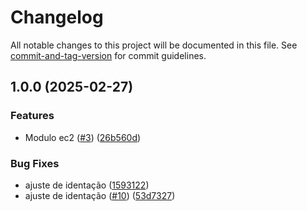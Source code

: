 # Changelog

All notable changes to this project will be documented in this file. See [commit-and-tag-version](https://github.com/absolute-version/commit-and-tag-version) for commit guidelines.

## 1.0.0 (2025-02-27)


### Features

* Modulo ec2 ([#3](https://github.com/toolbox-playground/terraform-sdesocds/issues/3)) ([26b560d](https://github.com/toolbox-playground/terraform-sdesocds/commit/26b560de04423865803ab3d335035c4f9d270230))


### Bug Fixes

* ajuste de identação ([1593122](https://github.com/toolbox-playground/terraform-sdesocds/commit/15931227075fe70ac4269c106425dd85e4a6d2a9))
* ajuste de identação ([#10](https://github.com/toolbox-playground/terraform-sdesocds/issues/10)) ([53d7327](https://github.com/toolbox-playground/terraform-sdesocds/commit/53d73276d54cf6de438e01cce69f66b0ac2531fb))

